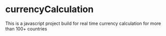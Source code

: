 # currencyCalculation
This is a javascript project build for real time currency calculation for more than 100+ countries
